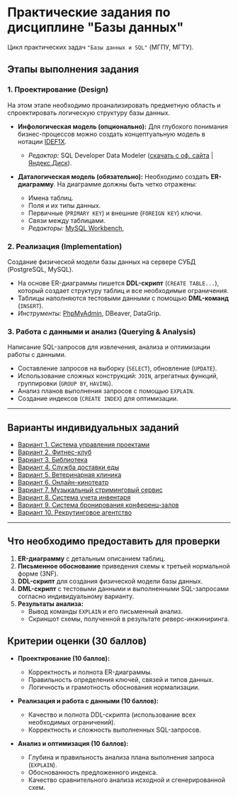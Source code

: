 # Практические задания по дисциплине "Базы данных"

Цикл практических задач `"Базы данных и SQL"` (МГПУ, МГТУ).

## Этапы выполнения задания

### 1. Проектирование (Design)
На этом этапе необходимо проанализировать предметную область и спроектировать логическую структуру базы данных.

*   **Инфологическая модель (опционально):** Для глубокого понимания бизнес-процессов можно создать концептуальную модель в нотации [IDEF1X](https://infostart.ru/pm/1430187/).
    *   *Редактор:* SQL Developer Data Modeler ([скачать с оф. сайта](https://www.oracle.com/database/sqldeveloper/technologies/sql-data-modeler/download/) | [Яндекс.Диск](https://disk.yandex.ru/d/1IbKy9AYDTmVwQ)).

*   **Даталогическая модель (обязательно):** Необходимо создать **ER-диаграмму**. На диаграмме должны быть четко отражены:
    *   Имена таблиц.
    *   Поля и их типы данных.
    *   Первичные (`PRIMARY KEY`) и внешние (`FOREIGN KEY`) ключи.
    *   Связи между таблицами.
    *   *Редакторы:*  [MySQL Workbench](https://www.mysql.com/products/workbench/), 

### 2. Реализация (Implementation)
Создание физической модели базы данных на сервере СУБД (PostgreSQL, MySQL).

*   На основе ER-диаграммы пишется **DDL-скрипт** (`CREATE TABLE...`), который создает структуру таблиц и все необходимые ограничения.
*   Таблицы наполняются тестовыми данными с помощью **DML-команд** (`INSERT`).
*   *Инструменты:* [PhpMyAdmin](http.95.131.149.21:8080/phpmyadmin/), DBeaver, DataGrip.

### 3. Работа с данными и анализ (Querying & Analysis)
Написание SQL-запросов для извлечения, анализа и оптимизации работы с данными.

*   Составление запросов на выборку (`SELECT`), обновление (`UPDATE`).
*   Использование сложных конструкций: `JOIN`, агрегатных функций, группировки (`GROUP BY`, `HAVING`).
*   Анализ планов выполнения запросов с помощью `EXPLAIN`.
*   Создание индексов (`CREATE INDEX`) для оптимизации.

---

## Варианты индивидуальных заданий

*   [Вариант 1. Система управления проектами](TASKS/Task1_2025.md)
*   [Вариант 2. Фитнес-клуб](TASKS/Task2_2025.md)
*   [Вариант 3. Библиотека](TASKS/Task3_2025.md)
*   [Вариант 4. Служба доставки еды](TASKS/Task4_2025.md)
*   [Вариант 5. Ветеринарная клиника](TASKS/Task5_2025.md)
*   [Вариант 6. Онлайн-кинотеатр](TASKS/Task6_2025.md)
*   [Вариант 7. Музыкальный стриминговый сервис](TASKS/Task7_2025.md)
*   [Вариант 8. Система учета инвентаря](TASKS/Task8_2025.md)
*   [Вариант 9. Система бронирования конференц-залов](TASKS/Task9_2025.md)
*   [Вариант 10. Рекрутинговое агентство](TASKS/Task10_2025.md)

---

## Что необходимо предоставить для проверки

1.  **ER-диаграмму** с детальным описанием таблиц.
2.  **Письменное обоснование** приведения схемы к третьей нормальной форме (3NF).
3.  **DDL-скрипт** для создания физической модели базы данных.
4.  **DML-скрипт** с тестовыми данными и выполненными SQL-запросами согласно индивидуальному варианту.
5.  **Результаты анализа:**
    *   Вывод команды `EXPLAIN` и его письменный анализ.
    *   Скриншот схемы, полученной в результате реверс-инжиниринга.

## Критерии оценки (30 баллов)

*   **Проектирование (10 баллов):**
    *   Корректность и полнота ER-диаграммы.
    *   Правильность определения ключей, связей и типов данных.
    *   Логичность и грамотность обоснования нормализации.

*   **Реализация и работа с данными (10 баллов):**
    *   Качество и полнота DDL-скрипта (использование всех необходимых ограничений).
    *   Корректность и сложность выполненных SQL-запросов.

*   **Анализ и оптимизация (10 баллов):**
    *   Глубина и правильность анализа плана выполнения запроса (`EXPLAIN`).
    *   Обоснованность предложенного индекса.
    *   Качество сравнительного анализа исходной и сгенерированной схем.
